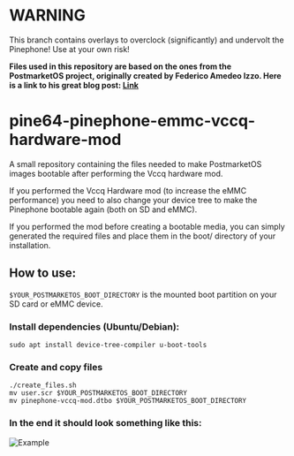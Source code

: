# WARNING
This branch contains overlays to overclock (significantly) and undervolt the Pinephone! Use at your own risk!


**Files used in this repository are based on the ones from the PostmarketOS project, originally created by Federico Amedeo Izzo. Here is a link to his great blog post: [Link](https://izzo.pro/pinephone-vccq-mod/)**


# pine64-pinephone-emmc-vccq-hardware-mod
A small repository containing the files needed to make PostmarketOS images bootable after performing the Vccq hardware mod.

If you performed the Vccq Hardware mod (to increase the eMMC performance) you need to also change your device tree to make the Pinephone bootable again (both on SD and eMMC).

If you performed the mod before creating a bootable media, you can simply generated the required files and place them in the boot/ directory of your installation.

## How to use:
```$YOUR_POSTMARKETOS_BOOT_DIRECTORY``` is the mounted boot partition on your SD card or eMMC device. 

### Install dependencies (Ubuntu/Debian):
```
sudo apt install device-tree-compiler u-boot-tools
```

### Create and copy files
```
./create_files.sh
mv user.scr $YOUR_POSTMARKETOS_BOOT_DIRECTORY
mv pinephone-vccq-mod.dtbo $YOUR_POSTMARKETOS_BOOT_DIRECTORY
```

### In the end it should look something like this:
![Example](https://user-images.githubusercontent.com/50917034/152453751-417d5ece-b5fa-4d51-844b-d5d117c44074.jpg)
